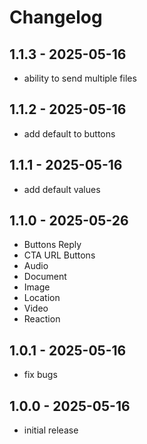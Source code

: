 # Changelog

## 1.1.3 - 2025-05-16
- ability to send multiple files

## 1.1.2 - 2025-05-16
- add default to buttons

## 1.1.1 - 2025-05-16
- add default values

## 1.1.0 - 2025-05-26
- Buttons Reply
- CTA URL Buttons
- Audio
- Document
- Image
- Location
- Video
- Reaction

## 1.0.1 - 2025-05-16
- fix bugs

## 1.0.0 - 2025-05-16
- initial release
